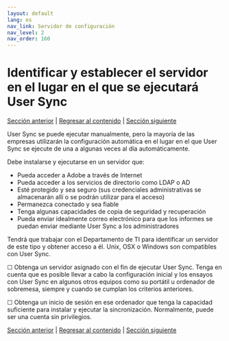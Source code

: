 ```yaml
---
layout: default
lang: es
nav_link: Servidor de configuración
nav_level: 2
nav_order: 160
---
```


# Identificar y establecer el servidor en el lugar en el que se ejecutará User Sync

[Sección anterior](setup_adobeio.md) \| [Regresar al contenido](index.md) \|  [Sección siguiente](install_sync.md)


User Sync se puede ejecutar manualmente, pero la mayoría de las empresas utilizarán la configuración automática en el lugar en el que User Sync se ejecute de una a algunas veces al día automáticamente.

Debe instalarse y ejecutarse en un servidor que:

  - Pueda acceder a Adobe a través de Internet
  - Pueda acceder a los servicios de directorio como LDAP o AD
  - Esté protegido y sea seguro (sus credenciales administrativas se almacenarán allí o se podrán utilizar para el acceso)
  - Permanezca conectado y sea fiable
  - Tenga algunas capacidades de copia de seguridad y recuperación
  - Pueda enviar idealmente correo electrónico para que los informes se puedan enviar mediante User Sync a los administradores

Tendrá que trabajar con el Departamento de TI para identificar un servidor de este tipo y obtener acceso a él.
Unix, OSX o Windows son compatibles con User Sync.

&#9744; Obtenga un servidor asignado con el fin de ejecutar User Sync. Tenga en cuenta que es posible llevar a cabo la configuración inicial y los ensayos con User Sync en algunos otros equipos como su portátil u ordenador de sobremesa, siempre y cuando se cumplan los criterios anteriores.

&#9744; Obtenga un inicio de sesión en ese ordenador que tenga la capacidad suficiente para instalar y ejecutar la sincronización. Normalmente, puede ser una cuenta sin privilegios.




[Sección anterior](setup_adobeio.md) \| [Regresar al contenido](index.md) \|  [Sección siguiente](install_sync.md)

